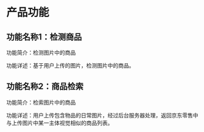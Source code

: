 # 产品功能

## 功能名称1：检测商品
功能简介：检测图片中的商品

功能详述：基于用户上传的图片，检测图片中的商品。

## 功能名称2：商品检索
功能简介：检索图片中的商品

功能详述：用户上传包含物品的日常图片，经过后台服务器处理，返回京东零售中与上传图片中某一主体视觉相似的商品列表。





